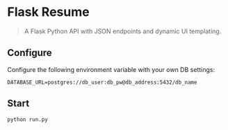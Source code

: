 Flask Resume
===
> A Flask Python API with JSON endpoints and dynamic UI templating.

## Configure

Configure the following environment variable with your own DB settings:

```
DATABASE_URL=postgres://db_user:db_pw@db_address:5432/db_name
```

## Start

```
python run.py
```
